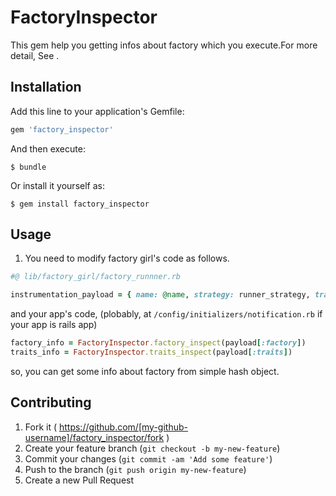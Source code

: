 # FactoryInspector

This gem help you getting infos about factory which you execute.For more detail, See <blog url>.

## Installation

Add this line to your application's Gemfile:

```ruby
gem 'factory_inspector'
```

And then execute:

    $ bundle

Or install it yourself as:

    $ gem install factory_inspector

## Usage

 1. You need to modify factory girl's code as follows.

 ```.rb
 #@ lib/factory_girl/factory_runnner.rb

 instrumentation_payload = { name: @name, strategy: runner_strategy, traits: @traits.to_s, overrides: @overrides, factory: factory}

 ```

 and your app's code, (plobably, at `/config/initializers/notification.rb` if your app is rails app)

 ```.rb
 factory_info = FactoryInspector.factory_inspect(payload[:factory])
 traits_info = FactoryInspector.traits_inspect(payload[:traits])
 ```

 so, you can get some info about factory from simple hash object.


## Contributing

1. Fork it ( https://github.com/[my-github-username]/factory_inspector/fork )
2. Create your feature branch (`git checkout -b my-new-feature`)
3. Commit your changes (`git commit -am 'Add some feature'`)
4. Push to the branch (`git push origin my-new-feature`)
5. Create a new Pull Request

